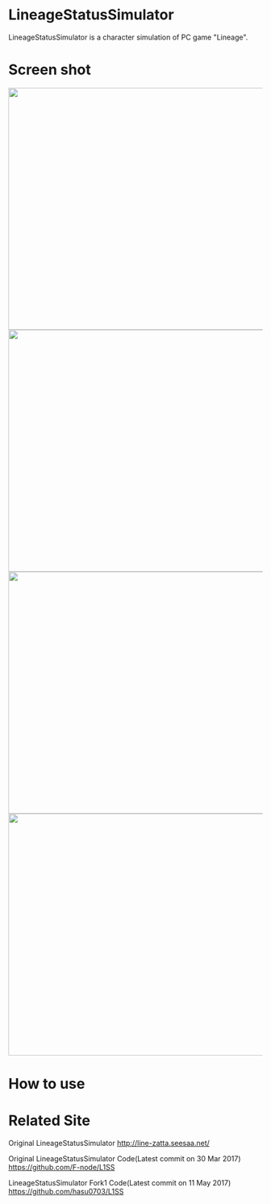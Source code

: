 # LineageStatusSimulator

LineageStatusSimulator is a character simulation of PC game "Lineage".

# Screen shot
<img src="https://raw.githubusercontent.com/TrickMasterJP/L1SS_2018/master/LSS_ScreenShot/LSS_SS_1_1.bmp" width="640" height="480">

<img src="https://raw.githubusercontent.com/TrickMasterJP/L1SS_2018/master/LSS_ScreenShot/LSS_SS_2_1.bmp" width="640" height="480">

<img src="https://raw.githubusercontent.com/TrickMasterJP/L1SS_2018/master/LSS_ScreenShot/LSS_SS_3_1.bmp" width="640" height="480">

<img src="https://raw.githubusercontent.com/TrickMasterJP/L1SS_2018/master/LSS_ScreenShot/LSS_SS_4_1.bmp" width="640" height="480">

# How to use

# Related Site
Original LineageStatusSimulator
http://line-zatta.seesaa.net/

Original LineageStatusSimulator Code(Latest commit on 30 Mar 2017)
https://github.com/F-node/L1SS

LineageStatusSimulator Fork1 Code(Latest commit on 11 May 2017)
https://github.com/hasu0703/L1SS
